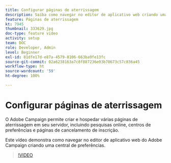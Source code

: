 ```yaml
---
title: Configurar páginas de aterrissagem
description: Saiba como navegar no editor de aplicativo web criando uma central de preferências.
feature: Páginas de aterrissagem
kt: 7945
thumbnail: 333629.jpg
doc-type: feature video
activity: setup
team: DOC
role: Developer, Admin
level: Beginner
exl-id: 81dfe17d-e87a-4579-8106-663ba9fe13fc
source-git-commit: 02a6238163a7c8f887236e03b78673c57c836a45
workflow-type: ht
source-wordcount: '59'
ht-degree: 100%

---
```


# Configurar páginas de aterrissagem

O Adobe Campaign permite criar e hospedar várias páginas de aterrissagem em seu servidor, incluindo pesquisas online, centros de preferências e páginas de cancelamento de inscrição.

Este vídeo demonstra como navegar no editor de aplicativo web do Adobe Campaign criando uma central de preferências.

>[!VIDEO](https://video.tv.adobe.com/v/333629?quality=12)
